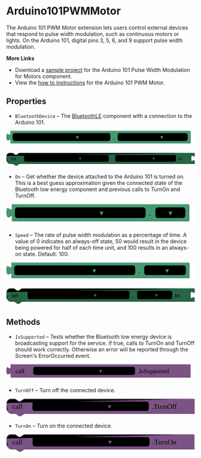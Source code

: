 # Arduino101PWMMotor

The Arduino 101 PWM Motor extension lets users control external devices that respond to pulse width modulation, such as continuous motors or lights. On the Arduino 101, digital pins 3, 5, 6, and 9 support pulse width modulation.<br>

<strong>More Links</strong><ul><li>Download a <a href='http://iot.appinventor.mit.edu/assets/samples/Arduino101PWMMotor.aia' target='_blank'>sample project</a> for the Arduino 101 Pulse Width Modulation for Motors component.</li><li>View the <a href='http://iot.appinventor.mit.edu/assets/howtos/MIT_App_Inventor_IoT_PWM_Motor.pdf' target='_blank'>how to instructions</a> for the Arduino 101 PWM Motor.</li></ul>

## Properties

+ <a name="BluetoothDevice"></a>`BluetoothDevice` – The <a href='http://iot.appinventor.mit.edu/#/bluetoothle/bluetoothleintro'>BluetoothLE</a> component with a connection to the Arduino 101.


![get Arduino101PWMMotor1 BluetoothDevice ](blocks/Arduino101PWMMotor.BluetoothDevice_getter.svg)


![set Arduino101PWMMotor1 BluetoothDevice  to](blocks/Arduino101PWMMotor.BluetoothDevice_setter.svg)

+ <a name="On"></a>`On` – Get whether the device attached to the Arduino 101 is turned on. This is a best guess approximation given the connected state of the Bluetooth low energy component and previous calls to TurnOn and TurnOff.


![get Arduino101PWMMotor1 On ](blocks/Arduino101PWMMotor.On_getter.svg)

+ <a name="Speed"></a>`Speed` – The rate of pulse width modulation as a percentage of time. A value of 0 indicates an always-off state, 50 would result in the device being powered for half of each time unit, and 100 results in an always-on state. Default: 100.


![get Arduino101PWMMotor1 Speed ](blocks/Arduino101PWMMotor.Speed_getter.svg)


![set Arduino101PWMMotor1 Speed  to](blocks/Arduino101PWMMotor.Speed_setter.svg)

## Methods

+ <a name="IsSupported"></a>`IsSupported` – Tests whether the Bluetooth low energy device is broadcasting support for the service. If true,
 calls to TurnOn and TurnOff should work correctly. Otherwise an error will be reported through
 the Screen's ErrorOccurred event.

![call Arduino101PWMMotor1 IsSupported](blocks/Arduino101PWMMotor.IsSupported.svg)

+ <a name="TurnOff"></a>`TurnOff` – Turn off the connected device.

![call Arduino101PWMMotor1 TurnOff](blocks/Arduino101PWMMotor.TurnOff.svg)

+ <a name="TurnOn"></a>`TurnOn` – Turn on the connected device.

![call Arduino101PWMMotor1 TurnOn](blocks/Arduino101PWMMotor.TurnOn.svg)


